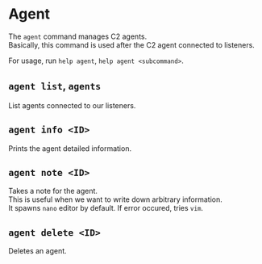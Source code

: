 # Agent

The `agent` command manages C2 agents.  
Basically, this command is used after the C2 agent connected to listeners.  

For usage, run `help agent`, `help agent <subcommand>`.

## `agent list`, `agents`

List agents connected to our listeners.

## `agent info <ID>`

Prints the agent detailed information.

## `agent note <ID>`

Takes a note for the agent.  
This is useful when we want to write down arbitrary information.  
It spawns `nano` editor by default. If error occured, tries `vim`.

## `agent delete <ID>`

Deletes an agent.
